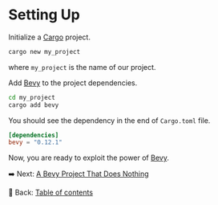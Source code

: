 # Setting Up

Initialize a [Cargo](https://doc.rust-lang.org/cargo/guide/) project.

```sh
cargo new my_project
```

where `my_project` is the name of our project.

Add [Bevy](https://bevyengine.org/) to the project dependencies.

```sh
cd my_project
cargo add bevy
```

You should see the dependency in the end of `Cargo.toml` file.

```toml
[dependencies]
bevy = "0.12.1"
```

Now, you are ready to exploit the power of [Bevy](https://bevyengine.org/).

:arrow_right:  Next: [A Bevy Project That Does Nothing](./a_bevy_project_that_does_nothing.md)

:blue_book: Back: [Table of contents](./../README.md)

